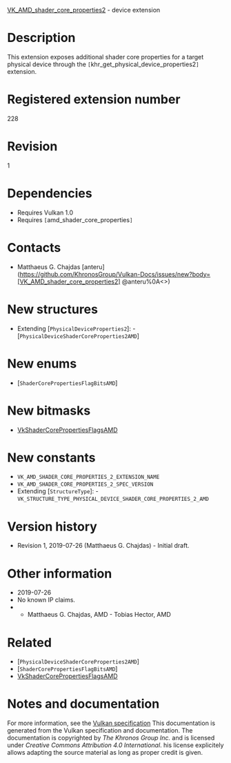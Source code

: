 [VK_AMD_shader_core_properties2](https://www.khronos.org/registry/vulkan/specs/1.3-extensions/man/html/VK_AMD_shader_core_properties2.html) - device extension

# Description
This extension exposes additional shader core properties for a target
physical device through the `[`khr_get_physical_device_properties2`]`
extension.

# Registered extension number
228

# Revision
1

# Dependencies
- Requires Vulkan 1.0
- Requires `[`amd_shader_core_properties`]`

# Contacts
- Matthaeus G. Chajdas [anteru](https://github.com/KhronosGroup/Vulkan-Docs/issues/new?body=[VK_AMD_shader_core_properties2] @anteru%0A<<Here describe the issue or question you have about the VK_AMD_shader_core_properties2 extension>>)

# New structures
- Extending [`PhysicalDeviceProperties2`]:  - [`PhysicalDeviceShaderCoreProperties2AMD`]

# New enums
- [`ShaderCorePropertiesFlagBitsAMD`]

# New bitmasks
- [VkShaderCorePropertiesFlagsAMD]()

# New constants
- `VK_AMD_SHADER_CORE_PROPERTIES_2_EXTENSION_NAME`
- `VK_AMD_SHADER_CORE_PROPERTIES_2_SPEC_VERSION`
- Extending [`StructureType`]:  - `VK_STRUCTURE_TYPE_PHYSICAL_DEVICE_SHADER_CORE_PROPERTIES_2_AMD`

# Version history
- Revision 1, 2019-07-26 (Matthaeus G. Chajdas)  - Initial draft.

# Other information
* 2019-07-26
* No known IP claims.
*   - Matthaeus G. Chajdas, AMD  - Tobias Hector, AMD

# Related
- [`PhysicalDeviceShaderCoreProperties2AMD`]
- [`ShaderCorePropertiesFlagBitsAMD`]
- [VkShaderCorePropertiesFlagsAMD]()

# Notes and documentation
For more information, see the [Vulkan specification](https://www.khronos.org/registry/vulkan/specs/1.3-extensions/html/vkspec.html)
This documentation is generated from the Vulkan specification and documentation.
The documentation is copyrighted by *The Khronos Group Inc.* and is licensed under *Creative Commons Attribution 4.0 International*.
his license explicitely allows adapting the source material as long as proper credit is given.
        